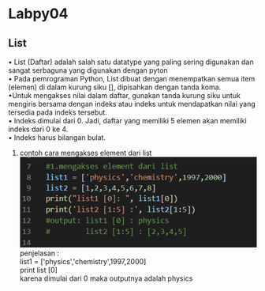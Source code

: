 # Labpy04
## List
 • List (Daftar) adalah salah satu datatype yang paling sering digunakan dan sangat serbaguna yang digunakan dengan pyton\
 • Pada pemrograman Python, List dibuat dengan menempatkan semua item (elemen) di dalam kurung siku [], dipisahkan dengan tanda koma.\
 •Untuk mengakses nilai dalam daftar, gunakan tanda kurung siku untuk mengiris bersama dengan indeks atau indeks untuk mendapatkan nilai yang tersedia pada indeks tersebut.\
 • Indeks dimulai dari 0. Jadi, daftar yang memiliki 5 elemen akan memiliki indeks dari 0 ke 4.\
 • Indeks harus bilangan bulat.
1. contoh cara mengakses element dari list\
![list](list/mengakses_element.png)
 penjelasan :\
 list1 = ['physics','chemistry',1997,2000]\
 print list [0]\
 karena dimulai dari 0 maka outputnya adalah physics


